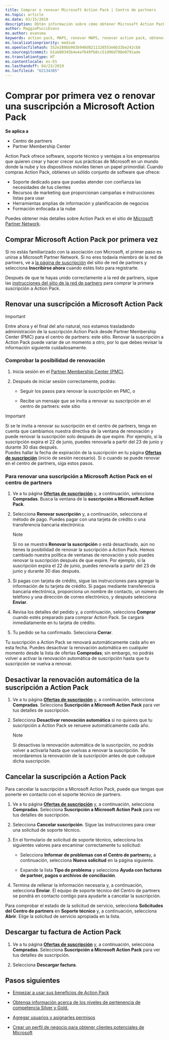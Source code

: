 ```yaml
---
title: Comprar o renovar Microsoft Action Pack | Centro de partners
ms.topic: article
ms.date: 03/15/2019
description: Obtén información sobre cómo obtener Microsoft Action Pack, si lo compras por primera vez o si lo renuevas.
author: MaggiePucciEvans
ms.author: evansma
keywords: action pack, MAPS, renovar MAPS, renovar action pack, obtener action pack
ms.localizationpriority: medium
ms.openlocfilehash: 552e288bb983b940d8211328553e6b33be242cb8
ms.sourcegitcommit: b1ab80345b4e4af649fb8cc51d96d798e0791ade
ms.translationtype: HT
ms.contentlocale: es-ES
ms.lasthandoff: 04/23/2019
ms.locfileid: "62134305"
---
```

# <a name="buy-for-the-first-time-or-renew-a-microsoft-action-pack-subscription"></a>Comprar por primera vez o renovar una suscripción a Microsoft Action Pack

**Se aplica a**

-  Centro de partners
-  Partner Membership Center

Action Pack ofrece software, soporte técnico y ventajas a los empresarios que quieren crear y hacer crecer sus prácticas de Microsoft en un mundo donde la nube y los dispositivos móviles tienen un papel primordial. Cuando compras Action Pack, obtienes un sólido conjunto de software que ofrece: 

- Soporte dedicado para que puedas atender con confianza las necesidades de tus clientes 
- Recursos de marketing que proporcionan campañas e instrucciones listas para usar 
- Herramientas amplias de información y planificación de negocios 
- Formación enfocada a la nube 

Puedes obtener más detalles sobre Action Pack en el sitio de [Microsoft Partner Network](https://partner.microsoft.com/membership/internal-use-software#simple-tab-content-3).

## <a name="buy-microsoft-action-pack-for-the-first-time"></a>Comprar Microsoft Action Pack por primera vez

Si no estás familiarizado con la asociación con Microsoft, el primer paso es unirse a Microsoft Partner Network. Si no eres todavía miembro de la red de partners, ve a [la página de suscripción](https://partner.microsoft.com/membership) del sitio de red de partners y selecciona **Inscribirse ahora** cuando estés listo para registrarte. 

Después de que te hayas unido correctamente a la red de partners, sigue las [instrucciones del sitio de la red de partners](https://partner.microsoft.com/membership/action-pack) para comprar la primera suscripción a Action Pack. 

## <a name="renew-a-microsoft-action-pack-subscription"></a>Renovar una suscripción a Microsoft Action Pack

>[!IMPORTANT]
>Entre ahora y el final del año natural, nos estamos trasladando administración de la suscripción Action Pack desde Partner Membership Center (PMC) para el centro de partners: este sitio. Renovar la suscripción a Action Pack puede variar de un momento a otro, por lo que debes revisar la información siguiente cuidadosamente.  

### <a name="check-your-renewal-eligibility"></a>Comprobar la posibilidad de renovación

1. Inicia sesión en el [Partner Membership Center (PMC)](https://partner.microsoft.com/_login?authType=OpenIdConnect).

2. Después de iniciar sesión correctamente, podrás:

    - Seguir los pasos para renovar la suscripción en PMC, o

    - Recibe un mensaje que se invita a renovar su suscripción en el centro de partners: este sitio

>[!IMPORTANT]
>Si se le invita a renovar su suscripción en el centro de partners, tenga en cuenta que cambiamos nuestra directiva de la ventana de renovación y puede renovar la suscripción solo después de que expire. Por ejemplo, si la suscripción expira el 22 de junio, puedes renovarla a partir del 23 de junio y durante 30 días después.       
>Puedes hallar la fecha de expiración de la suscripción en tu página [**Ofertas de suscripción**](https://partnercenter.microsoft.com/pcv/partnership/offers) (inicio de sesión necesario). Si o cuando se puede renovar en el centro de partners, siga estos pasos.  



### <a name="to-renew-a-microsoft-action-pack-subscription-in-the-partner-center"></a>Para renovar una suscripción a Microsoft Action Pack en el centro de partners

1. Ve a tu página [**Ofertas de suscripción**](https://partnercenter.microsoft.com/pcv/partnership/offers) y, a continuación, selecciona **Compradas**. Busca la ventana de la **suscripción a Microsoft Action Pack**.  

2. Selecciona **Renovar suscripción** y, a continuación, selecciona el método de pago. Puedes pagar con una tarjeta de crédito o una transferencia bancaria electrónica.

    >[!NOTE]
    >Si no se muestra **Renovar la suscripción**  o está desactivado, aún no tienes la posibilidad de renovar la suscripción a Action Pack. Hemos cambiado nuestra política de ventanas de renovación y solo puedes renovar la suscripción después de que expire. Por ejemplo, si la suscripción expira el 22 de junio, puedes renovarla a partir del 23 de junio y durante 30 días después.  

3. Si pagas con tarjeta de crédito, sigue las instrucciones para agregar la información de tu tarjeta de crédito. Si pagas mediante transferencia bancaria electrónica, proporciona un nombre de contacto, un número de teléfono y una dirección de correo electrónico, y después selecciona **Enviar**. 
     
4. Revisa los detalles del pedido y, a continuación, selecciona **Comprar** cuando estés preparado para comprar Action Pack. Se cargará inmediatamente en tu tarjeta de crédito.

5. Tu pedido se ha confirmado. Selecciona **Cerrar**.

Tu suscripción a Action Pack se renovará automáticamente cada año en esta fecha. Puedes desactivar la renovación automática en cualquier momento desde la lista de ofertas **Compradas**; sin embargo, no podrás volver a activar la renovación automática de suscripción hasta que tu suscripción se vuelva a renovar. 


## <a name="turn-off-automatic-action-pack-subscription-renewal"></a>Desactivar la renovación automática de la suscripción a Action Pack

1. Ve a tu página [**Ofertas de suscripción**](https://partnercenter.microsoft.com/pcv/partnership/offers) y, a continuación, selecciona **Compradas**. Selecciona **Suscripción a Microsoft Action Pack** para ver tus detalles de suscripción. 

2. Selecciona **Desactivar renovación automática** si no quieres que tu suscripción a Action Pack se renueve automáticamente cada año. 

    >[!NOTE]
    >Si desactivas la renovación automática de la suscripción, no podrás volver a activarla hasta que vuelvas a renovar la suscripción. Te recordaremos la renovación de la suscripción antes de que caduque dicha suscripción.


## <a name="cancel-your-action-pack-subscription"></a>Cancelar la suscripción a Action Pack

Para cancelar la suscripción a Microsoft Action Pack, puede que tengas que ponerte en contacto con el soporte técnico de partners.

1. Ve a tu página [**Ofertas de suscripción**](https://partnercenter.microsoft.com/pcv/partnership/offers) y, a continuación, selecciona **Compradas**. Selecciona **Suscripción a Microsoft Action Pack** para ver tus detalles de suscripción. 

3. Selecciona **Cancelar suscripción**. Sigue las instrucciones para crear una solicitud de soporte técnico. 

4. En el formulario de solicitud de soporte técnico, selecciona los siguientes valores para encaminar correctamente tu solicitud:

    -  Selecciona **Informar de problemas con el Centro de partners**y, a continuación, selecciona **Nueva solicitud** en la página siguiente.

    -  Expande la lista **Tipo de problema** y selecciona **Ayuda con facturas de partner, pagos o archivos de conciliación**. 

5. Termina de rellenar la información necesaria y, a continuación, selecciona **Enviar**. El equipo de soporte técnico del Centro de partners se pondrá en contacto contigo para ayudarte a cancelar la suscripción.

Para comprobar el estado de la solicitud de servicio, selecciona **Solicitudes del Centro de partners** en **Soporte técnico** y, a continuación, selecciona **Abrir**. Elige la solicitud de servicio apropiada en la lista.  

## <a name="download-your-action-pack-invoice"></a>Descargar tu factura de Action Pack

1. Ve a tu página [**Ofertas de suscripción**](https://partnercenter.microsoft.com/pcv/partnership/offers) y, a continuación, selecciona **Compradas**. Selecciona **Suscripción a Microsoft Action Pack** para ver tus detalles de suscripción. 

3. Selecciona **Descargar factura**.
 
## <a name="next-steps"></a>Pasos siguientes

-   [Empezar a usar sus beneficios de Action Pack](manage-your-partner-network-benefits.md)

-   [Obtenga información acerca de los niveles de pertenencia de competencia Silver y Gold.](https://partner.microsoft.com/membership/internal-use-software#simple-tab-content-2)

-   [Agregar usuarios y asignarles permisos](create-user-accounts-and-set-permissions.md)

-   [Crear un perfil de negocio para obtener clientes potenciales de Microsoft](create-a-marketing-profile.md)



